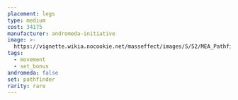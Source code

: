 ```yaml
---
placement: legs
type: medium
cost: 34175
manufacturer: andromeda-initiative
image: >-
  https://vignette.wikia.nocookie.net/masseffect/images/5/52/MEA_Pathfinder_Scout_Legs.png/revision/latest/scale-to-width-down/350?cb=20180508021214
tags:
  - movement
  - set_bonus
andromeda: false
set: pathfinder
rarity: rare
---
```

